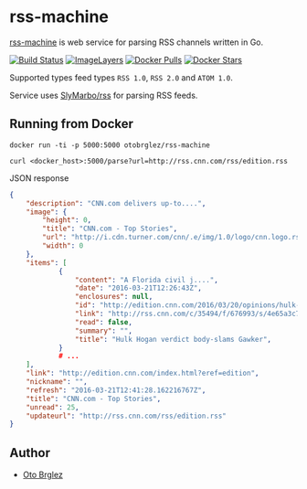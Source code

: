 # rss-machine

[rss-machine][rss-machine] is web service for parsing RSS channels written in Go.

[![Build Status][circle-ci-badge]][circle-ci]
[![ImageLayers][imagelayers-badge]][imagelayers]
[![Docker Pulls][docker-pulls-badge]][docker-hub]
[![Docker Stars][docker-stars-badge]][docker-hub]
	

Supported types feed types `RSS 1.0`, `RSS 2.0` and `ATOM 1.0`.

Service uses [SlyMarbo/rss](https://github.com/SlyMarbo/rss) for parsing RSS feeds.

## Running from Docker

```
docker run -ti -p 5000:5000 otobrglez/rss-machine

curl <docker_host>:5000/parse?url=http://rss.cnn.com/rss/edition.rss
```

JSON response

```json
{
    "description": "CNN.com delivers up-to....",
    "image": {
        "height": 0,
        "title": "CNN.com - Top Stories",
        "url": "http://i.cdn.turner.com/cnn/.e/img/1.0/logo/cnn.logo.rss.gif",
        "width": 0
    },
    "items": [
            {
                "content": "A Florida civil j....",
                "date": "2016-03-21T12:26:43Z",
                "enclosures": null,
                "id": "http://edition.cnn.com/2016/03/20/opinions/hulk-hogan-verdict-warning-shot-media-opinion-callan/index.html",
                "link": "http://rss.cnn.com/c/35494/f/676993/s/4e65a3c7/sc/13/l/0Ledition0Bcnn0N0C20A160C0A30C20A0Copinions0Chulk0Ehogan0Everdict0Ewarning0Eshot0Emedia0Eopinion0Ecallan0Cindex0Bhtml0Deref0Fedition/story01.htm",
                "read": false,
                "summary": "",
                "title": "Hulk Hogan verdict body-slams Gawker",
            }
            # ... 
    ],
    "link": "http://edition.cnn.com/index.html?eref=edition",
    "nickname": "",
    "refresh": "2016-03-21T12:41:28.162216767Z",
    "title": "CNN.com - Top Stories",
    "unread": 25,
    "updateurl": "http://rss.cnn.com/rss/edition.rss"
}     
```

## Author

- [Oto Brglez][me]

[circle-ci]: https://travis-ci.org/otobrglez/rss-machine
[circle-ci-badge]: https://travis-ci.org/otobrglez/rss-machine.svg?branch=master
[imagelayers-badge]: https://badge.imagelayers.io/otobrglez/rss-machine:latest.svg 
[imagelayers]: https://imagelayers.io/?images=otobrglez/rss-machine:latest 
[docker-pulls-badge]: https://img.shields.io/docker/pulls/otobrglez/rss-machine.svg
[docker-stars-badge]: https://img.shields.io/docker/stars/otobrglez/rss-machine.svg
[rss-machine]: http://github.com/otobrglez/rss-machine
[me]: https://github.com/otobrglez
[docker-hub]: https://hub.docker.com/r/otobrglez/rss-machine/
